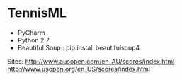 # TennisML

* PyCharm
* Python 2.7
* Beautiful Soup : pip install beautifulsoup4


Sites:
http://www.ausopen.com/en_AU/scores/index.html
http://www.usopen.org/en_US/scores/index.html

